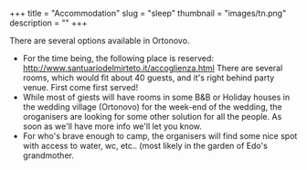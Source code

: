 +++
title = "Accommodation"
slug = "sleep"
thumbnail = "images/tn.png"
description = ""
+++

There are several options available in Ortonovo.

* For the time being, the following place is reserved: http://www.santuariodelmirteto.it/accoglienza.html There are several rooms, which would fit about 40 guests, and it's right behind party venue. First come first served! 
* While most of giests will have rooms in some B&B or Holiday houses in the wedding village (Ortonovo) for the week-end of the wedding, the oroganisers are looking for some other solution for all the people. As soon as we'll have more info we'll let you know.
* For who's brave enough to camp, the organisers will find some nice spot with access to water, wc, etc.. (most likely in the garden of Edo's grandmother. 